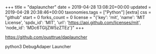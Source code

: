 +++
title = "daplauncher"
date = 2019-04-28 13:08:20+00:00
updated = 2019-04-28 20:38:46+00:00
taxonomies.tags = ["Python"]
[extra]
css = "github"
start = 0
forks_count = 0
license = "{'key': 'mit', 'name': 'MIT License', 'spdx_id': 'MIT', 'url': 'https://api.github.com/licenses/mit', 'node_id': 'MDc6TGljZW5zZTEz'}"
+++

<https://github.com/ousttrue/daplauncher>

python3 DebugAdaper Launcher


